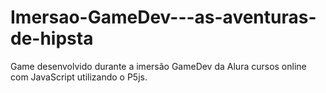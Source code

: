 # Imersao-GameDev---as-aventuras-de-hipsta
Game desenvolvido durante a imersão GameDev da Alura cursos online com JavaScript utilizando o P5js.
